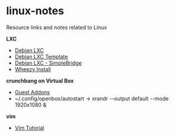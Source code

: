 linux-notes
===========

Resource links and notes related to Linux

**LXC**

- [Debian LXC](https://wiki.debian.org/LXC)
- [Debian LXC Template](https://github.com/simonvanderveldt/lxc-debian-wheezy-template)
- [Debian LXC - SimpleBridge](https://wiki.debian.org/LXC/SimpleBridge)
- [Wheezy Install](http://cblog.burkionline.net/lxc-linux-container/)

**crunchbang on Virtual Box**

- [Guest Addons](https://gist.github.com/bdsatish/6215366)
- ~/.config/openbox/autostart -> xrandr --output default --mode 1920x1080 &

**vim**
- [Vim Tutorial](http://www.danielmiessler.com/study/vim)
